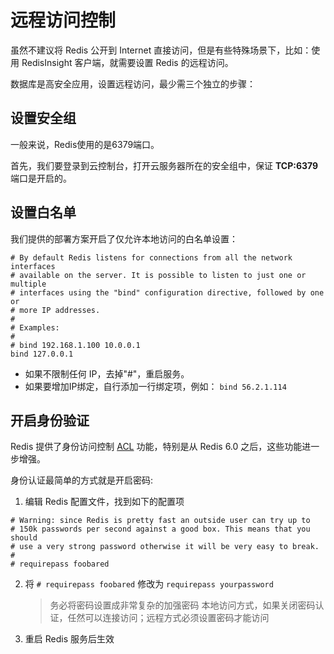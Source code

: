 # 远程访问控制

虽然不建议将 Redis 公开到 Internet 直接访问，但是有些特殊场景下，比如：使用 RedisInsight 客户端，就需要设置 Redis 的远程访问。  

数据库是高安全应用，设置远程访问，最少需三个独立的步骤：

## 设置安全组

一般来说，Redis使用的是6379端口。  

首先，我们要登录到云控制台，打开云服务器所在的安全组中，保证 **TCP:6379** 端口是开启的。

## 设置白名单

我们提供的部署方案开启了仅允许本地访问的白名单设置：

```
# By default Redis listens for connections from all the network interfaces
# available on the server. It is possible to listen to just one or multiple
# interfaces using the "bind" configuration directive, followed by one or
# more IP addresses.
#
# Examples:
#
# bind 192.168.1.100 10.0.0.1
bind 127.0.0.1
```

* 如果不限制任何 IP，去掉"#"，重启服务。
* 如果要增加IP绑定，自行添加一行绑定项，例如： `bind 56.2.1.114`

## 开启身份验证

Redis 提供了身份访问控制 [ACL](https://redis.io/topics/acl) 功能，特别是从 Redis 6.0 之后，这些功能进一步增强。  

身份认证最简单的方式就是开启密码:

1. 编辑 Redis 配置文件，找到如下的配置项

```
# Warning: since Redis is pretty fast an outside user can try up to
# 150k passwords per second against a good box. This means that you should
# use a very strong password otherwise it will be very easy to break.
#
# requirepass foobared
```

2. 将 `# requirepass foobared` 修改为 `requirepass yourpassword`
   > 务必将密码设置成非常复杂的加强密码
   > 本地访问方式，如果关闭密码认证，任然可以连接访问；远程方式必须设置密码才能访问

3. 重启 Redis 服务后生效



